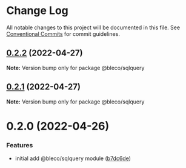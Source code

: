 # Change Log

All notable changes to this project will be documented in this file.
See [Conventional Commits](https://conventionalcommits.org) for commit guidelines.

## [0.2.2](https://gitr.net/betaly/bleco/compare/@bleco/sqlquery@0.2.1...@bleco/sqlquery@0.2.2) (2022-04-27)

**Note:** Version bump only for package @bleco/sqlquery





## [0.2.1](https://gitr.net/betaly/bleco/compare/@bleco/sqlquery@0.2.0...@bleco/sqlquery@0.2.1) (2022-04-27)

**Note:** Version bump only for package @bleco/sqlquery





# 0.2.0 (2022-04-26)


### Features

* initial add @bleco/sqlquery module ([b7dc6de](https://gitr.net/betaly/bleco/commits/b7dc6de128e5b52d5e41009429cbc013a3b7ca82))
